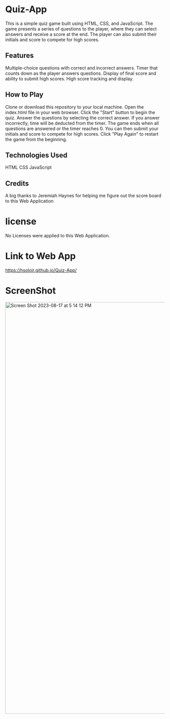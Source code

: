 # Quiz-App
This is a simple quiz game built using HTML, CSS, and JavaScript. The game presents a series of questions to the player, where they can select answers and receive a score at the end. The player can also submit their initials and score to compete for high scores.

## Features
Multiple-choice questions with correct and incorrect answers.
Timer that counts down as the player answers questions.
Display of final score and ability to submit high scores.
High score tracking and display. 

## How to Play
Clone or download this repository to your local machine.
Open the index.html file in your web browser.
Click the "Start" button to begin the quiz.
Answer the questions by selecting the correct answer.
If you answer incorrectly, time will be deducted from the timer.
The game ends when all questions are answered or the timer reaches 0.
You can then submit your initials and score to compete for high scores.
Click "Play Again" to restart the game from the beginning.

## Technologies Used
HTML
CSS
JavaScript

## Credits
A big thanks to Jeremiah Haynes for helping me figure out the score board to this Web Application

# license
No Licenses were applied to this Web Application. 

# Link to Web App
https://hsolojr.github.io/Quiz-App/

# ScreenShot
<img width="1296" alt="Screen Shot 2023-08-17 at 5 14 12 PM" src="https://github.com/Hsolojr/Quiz-App/assets/139496108/41aa775c-16b5-4554-8114-7fb80b9005dc">
